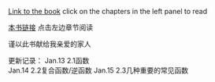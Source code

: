 [Link to the book](http://ryancheunggit.gitbooks.io/calculus-with-python/content/) click on the chapters in the left panel to read 

[本书链接](http://ryancheunggit.gitbooks.io/calculus-with-python/content/) 点击左边章节阅读

谨以此书献给我亲爱的家人

更新记录：
Jan.13 2.1函数  
Jan.14 2.2复合函数/逆函数
Jan.15 2.3几种重要的常见函数